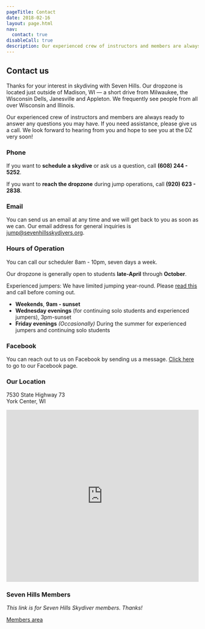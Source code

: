 ```yaml
---
pageTitle: Contact
date: 2018-02-16
layout: page.html
nav:
  contact: true
disableCall: true
description: Our experienced crew of instructors and members are always ready to answer any questions you may have. If you need assistance, please give us a call at (608) 244 - 5252. We look forward to hearing from you and hope to see you at the DZ very soon!
---
```


## Contact us

Thanks for your interest in skydiving with Seven Hills. Our dropzone is located just outside of Madison, WI &mdash; a short drive from Milwaukee, the Wisconsin Dells, Janesville and Appleton. We frequently see people from all over Wisconsin and Illinois.

Our experienced crew of instructors and members are always ready to answer any questions you may have. If you need assistance, please give us a call. We look forward to hearing from you and hope to see you at the DZ very soon!

### Phone

If you want to __schedule a skydive__ or ask us a question, call __(608) 244 - 5252__.

If you want to __reach the dropzone__ during jump operations, call __(920) 623 - 2838__.

### Email

You can send us an email at any time and we will get back to you as soon as we can. Our email address for general inquiries is [jump@sevenhillsskydivers.org](mailto:jump@sevenhillsskydivers.org).

### Hours of Operation

You can call our scheduler 8am - 10pm, seven days a week.

Our dropzone is generally open to students __late-April__ through __October__.

Experienced jumpers: We have limited jumping year-round. Please [read this](../experienced) and call before coming out.

 * __Weekends__, __9am - sunset__
 * __Wednesday evenings__ (for continuing solo students and experienced jumpers), 3pm-sunset
 * __Friday evenings__ _(Occasionally)_ During the summer for experienced jumpers and continuing solo students

### Facebook

You can reach out to us on Facebook by sending us a message. [Click here](https://www.facebook.com/Seven.Hills.Skydivers/) to go to our Facebook page.

### Our Location

7530 State Highway 73<br>
York Center, WI

<iframe src="https://www.google.com/maps/embed?pb=!1m14!1m8!1m3!1d374279.5091384703!2d-89.4506881!3d42.8716059!3m2!1i1024!2i768!4f13.1!3m3!1m2!1s0x88068c905a73806f%3A0x23161a6f3ddc1fe9!2sSkydive+Madison-+Seven+Hills+Skydivers+Inc!5e0!3m2!1sen!2sus!4v1518891262921" width="100%" height="450" frameborder="0" style="border:0" allowfullscreen></iframe>

### Seven Hills Members

_This link is for Seven Hills Skydiver members. Thanks!_

[Members area](http://thinfi.com/yyg)
